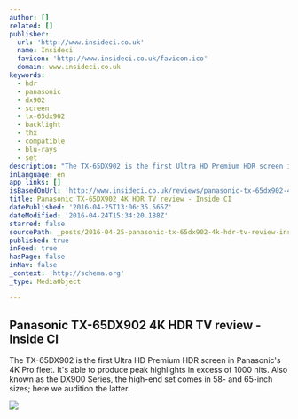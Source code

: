 ```yaml
---
author: []
related: []
publisher:
  url: 'http://www.insideci.co.uk'
  name: Insideci
  favicon: 'http://www.insideci.co.uk/favicon.ico'
  domain: www.insideci.co.uk
keywords:
  - hdr
  - panasonic
  - dx902
  - screen
  - tx-65dx902
  - backlight
  - thx
  - compatible
  - blu-rays
  - set
description: "The TX-65DX902 is the first Ultra HD Premium HDR screen in Panasonic's 4K Pro fleet. It's able to produce peak highlights in excess of 1000 nits. Also known as the DX900 Series, the high-end set comes in 58- and 65-inch sizes; here we audition the latter."
inLanguage: en
app_links: []
isBasedOnUrl: 'http://www.insideci.co.uk/reviews/panasonic-tx-65dx902-4k-hdr-tv-review.aspx'
title: Panasonic TX-65DX902 4K HDR TV review - Inside CI
datePublished: '2016-04-25T13:06:35.565Z'
dateModified: '2016-04-24T15:34:20.188Z'
starred: false
sourcePath: _posts/2016-04-25-panasonic-tx-65dx902-4k-hdr-tv-review-inside-ci.md
published: true
inFeed: true
hasPage: false
inNav: false
_context: 'http://schema.org'
_type: MediaObject

---
```

<article style=""><h1>Panasonic TX-65DX902 4K HDR TV review - Inside CI</h1><p>The TX-65DX902 is the first Ultra HD Premium HDR screen in Panasonic's 4K Pro fleet. It's able to produce peak highlights in excess of 1000 nits. Also known as the DX900 Series, the high-end set comes in 58- and 65-inch sizes; here we audition the latter.</p><img src="http://www.insideci.co.uk/ImageGen.ashx?width=660&amp;image=/media/1268794/viera-tx-dx900_main.jpg" /></article>